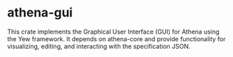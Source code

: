 # athena-gui

This crate implements the Graphical User Interface (GUI) for Athena using the Yew framework. It depends on athena-core and provide functionality for visualizing, editing, and interacting with the specification JSON.

